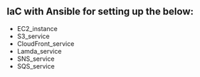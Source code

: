 IaC with Ansible for setting up the below:
------------------------------------------
- EC2_instance
- S3_service
- CloudFront_service
- Lamda_service
- SNS_service
- SQS_service
